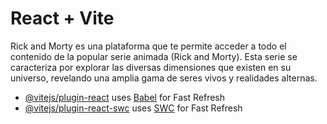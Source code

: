 # React + Vite

Rick and Morty es una plataforma que te permite acceder a todo el contenido de la popular serie animada (Rick and Morty). Esta serie se caracteriza por explorar las diversas dimensiones que existen en su universo, revelando una amplia gama de seres vivos y realidades alternas.

- [@vitejs/plugin-react](https://github.com/vitejs/vite-plugin-react/blob/main/packages/plugin-react/README.md) uses [Babel](https://babeljs.io/) for Fast Refresh
- [@vitejs/plugin-react-swc](https://github.com/vitejs/vite-plugin-react-swc) uses [SWC](https://swc.rs/) for Fast Refresh
